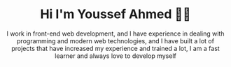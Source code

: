 <h1 align="center">Hi I'm Youssef Ahmed 👨‍💻 </h1>

<p align="center">I work in front-end web development, and I have experience in dealing with programming and modern web technologies, and I have built a lot of projects that have increased my experience and trained a lot, I am a fast learner and always love to develop myself</p>
